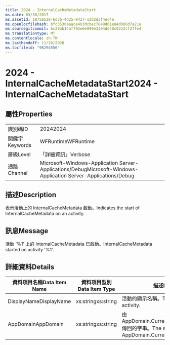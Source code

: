 ```yaml
---
title: 2024 - InternalCacheMetadataStart
ms.date: 03/30/2017
ms.assetid: 18758528-6d3b-4d25-9427-12d2d3f4ec4e
ms.openlocfilehash: bfc5530aaace493dcbec7848d61e84d006d7a21e
ms.sourcegitcommit: bc293b14af795e0e999e3304dd40c0222cf2ffe4
ms.translationtype: MT
ms.contentlocale: zh-TW
ms.lasthandoff: 11/26/2020
ms.locfileid: "96294556"
---
```

# <a name="2024---internalcachemetadatastart"></a><span data-ttu-id="cb23e-102">2024 - InternalCacheMetadataStart</span><span class="sxs-lookup"><span data-stu-id="cb23e-102">2024 - InternalCacheMetadataStart</span></span>

## <a name="properties"></a><span data-ttu-id="cb23e-103">屬性</span><span class="sxs-lookup"><span data-stu-id="cb23e-103">Properties</span></span>  
  
|||  
|-|-|  
|<span data-ttu-id="cb23e-104">識別碼</span><span class="sxs-lookup"><span data-stu-id="cb23e-104">ID</span></span>|<span data-ttu-id="cb23e-105">2024</span><span class="sxs-lookup"><span data-stu-id="cb23e-105">2024</span></span>|  
|<span data-ttu-id="cb23e-106">關鍵字</span><span class="sxs-lookup"><span data-stu-id="cb23e-106">Keywords</span></span>|<span data-ttu-id="cb23e-107">WFRuntime</span><span class="sxs-lookup"><span data-stu-id="cb23e-107">WFRuntime</span></span>|  
|<span data-ttu-id="cb23e-108">層級</span><span class="sxs-lookup"><span data-stu-id="cb23e-108">Level</span></span>|<span data-ttu-id="cb23e-109">「詳細資訊」</span><span class="sxs-lookup"><span data-stu-id="cb23e-109">Verbose</span></span>|  
|<span data-ttu-id="cb23e-110">通路</span><span class="sxs-lookup"><span data-stu-id="cb23e-110">Channel</span></span>|<span data-ttu-id="cb23e-111">Microsoft-Windows-Application Server-Applications/Debug</span><span class="sxs-lookup"><span data-stu-id="cb23e-111">Microsoft-Windows-Application Server-Applications/Debug</span></span>|  
  
## <a name="description"></a><span data-ttu-id="cb23e-112">描述</span><span class="sxs-lookup"><span data-stu-id="cb23e-112">Description</span></span>  

 <span data-ttu-id="cb23e-113">表示活動上的 InternalCacheMetadata 啟動。</span><span class="sxs-lookup"><span data-stu-id="cb23e-113">Indicates the start of InternalCacheMetadata on an activity.</span></span>  
  
## <a name="message"></a><span data-ttu-id="cb23e-114">訊息</span><span class="sxs-lookup"><span data-stu-id="cb23e-114">Message</span></span>  

 <span data-ttu-id="cb23e-115">活動 '%1' 上的 InternalCacheMetadata 已啟動。</span><span class="sxs-lookup"><span data-stu-id="cb23e-115">InternalCacheMetadata started on activity '%1'.</span></span>  
  
## <a name="details"></a><span data-ttu-id="cb23e-116">詳細資料</span><span class="sxs-lookup"><span data-stu-id="cb23e-116">Details</span></span>  
  
|<span data-ttu-id="cb23e-117">資料項目名稱</span><span class="sxs-lookup"><span data-stu-id="cb23e-117">Data Item Name</span></span>|<span data-ttu-id="cb23e-118">資料項目型別</span><span class="sxs-lookup"><span data-stu-id="cb23e-118">Data Item Type</span></span>|<span data-ttu-id="cb23e-119">描述</span><span class="sxs-lookup"><span data-stu-id="cb23e-119">Description</span></span>|  
|--------------------|--------------------|-----------------|  
|<span data-ttu-id="cb23e-120">DisplayName</span><span class="sxs-lookup"><span data-stu-id="cb23e-120">DisplayName</span></span>|<span data-ttu-id="cb23e-121">xs:string</span><span class="sxs-lookup"><span data-stu-id="cb23e-121">xs:string</span></span>|<span data-ttu-id="cb23e-122">活動的顯示名稱。</span><span class="sxs-lookup"><span data-stu-id="cb23e-122">The display name of the activity.</span></span>|  
|<span data-ttu-id="cb23e-123">AppDomain</span><span class="sxs-lookup"><span data-stu-id="cb23e-123">AppDomain</span></span>|<span data-ttu-id="cb23e-124">xs:string</span><span class="sxs-lookup"><span data-stu-id="cb23e-124">xs:string</span></span>|<span data-ttu-id="cb23e-125">由 AppDomain.CurrentDomain.FriendlyName 傳回的字串。</span><span class="sxs-lookup"><span data-stu-id="cb23e-125">The string returned by AppDomain.CurrentDomain.FriendlyName.</span></span>|

